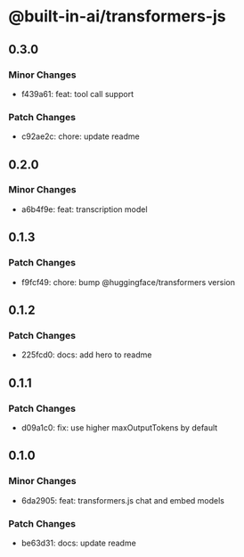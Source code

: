 # @built-in-ai/transformers-js

## 0.3.0

### Minor Changes

- f439a61: feat: tool call support

### Patch Changes

- c92ae2c: chore: update readme

## 0.2.0

### Minor Changes

- a6b4f9e: feat: transcription model

## 0.1.3

### Patch Changes

- f9fcf49: chore: bump @huggingface/transformers version

## 0.1.2

### Patch Changes

- 225fcd0: docs: add hero to readme

## 0.1.1

### Patch Changes

- d09a1c0: fix: use higher maxOutputTokens by default

## 0.1.0

### Minor Changes

- 6da2905: feat: transformers.js chat and embed models

### Patch Changes

- be63d31: docs: update readme
